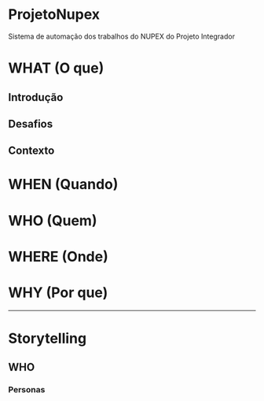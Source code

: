 # ProjetoNupex
Sistema de automação dos trabalhos do NUPEX do Projeto Integrador

# WHAT (O que)
## Introdução

## Desafios

## Contexto

# WHEN (Quando)

# WHO (Quem)

# WHERE (Onde)

# WHY (Por que)

---

# Storytelling

## WHO
### Personas
